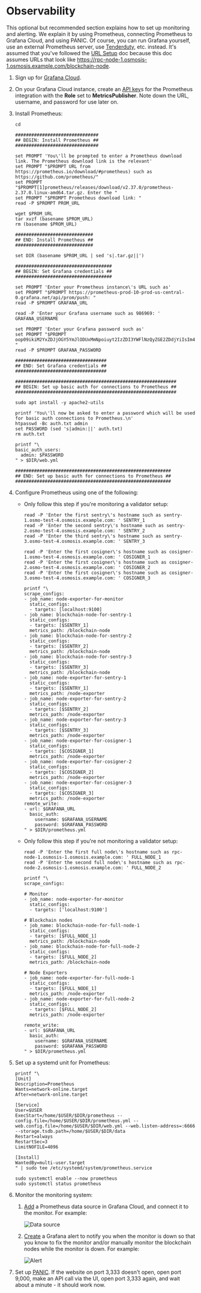 # Observability

This optional but recommended section explains how to set up monitoring and alerting. We explain it by using Prometheus, connecting Prometheus to Grafana Cloud, and using PANIC. Of course, you can run Grafana yourself, use an external Prometheus server, use [Tenderduty](https://github.com/blockpane/tenderduty), etc. instead. It's assumed that you've followed the [URL Setup](../url-setup.md) doc because this doc assumes URLs that look like https://rpc-node-1.osmosis-1.osmosis.example.com/blockchain-node.

1. Sign up for [Grafana Cloud](https://grafana.com/auth/sign-up/create-user).
2. On your Grafana Cloud instance, create an [API key](https://grafana.com/docs/grafana-cloud/reference/create-api-key/)s for the Prometheus integration with the **Role** set to **MetricsPublisher**. Note down the URL, username, and password for use later on.
3. Install Prometheus:

    ```shell
    cd
   
    ###############################
    ## BEGIN: Install Prometheus ##
    ###############################
   
    set PROMPT 'You\'ll be prompted to enter a Prometheus download link. The Prometheus download link is the relevant'
    set PROMPT "$PROMPT URL from https://prometheus.io/download/#prometheus) such as https://github.com/prometheus/"
    set PROMPT "$PROMPT[1]prometheus/releases/download/v2.37.0/prometheus-2.37.0.linux-amd64.tar.gz. Enter the "
    set PROMPT "$PROMPT Prometheus download link: "
    read -P $PROMPT PROM_URL
   
    wget $PROM_URL
    tar xvzf (basename $PROM_URL)
    rm (basename $PROM_URL)

    #############################
    ## END: Install Prometheus ##
    #############################
   
    set DIR (basename $PROM_URL | sed 's|.tar.gz||')
   
    ####################################
    ## BEGIN: Set Grafana credentials ##
    ####################################
   
    set PROMPT 'Enter your Prometheus instance\'s URL such as'
    set PROMPT "$PROMPT https://prometheus-prod-10-prod-us-central-0.grafana.net/api/prom/push: "
    read -P $PROMPT GRAFANA_URL

    read -P 'Enter your Grafana username such as 986969: ' GRAFANA_USERNAME
   
    set PROMPT 'Enter your Grafana password such as'
    set PROMPT "$PROMPT oop09ikiM2YxZDJjOGY5YmJlODUxMmNpoiuyt2IzZDI3YWFlNzQyZGE2ZDdjYiIsIm4iOiJzZWktdGVzdG5ldC12Ykj3: "
    read -P $PROMPT GRAFANA_PASSWORD
   
    ##################################
    ## END: Set Grafana credentials ##
    ##################################
   
    ############################################################
    ## BEGIN: Set up basic auth for connections to Prometheus ##
    ############################################################
   
    sudo apt install -y apache2-utils
   
    printf 'You\'ll now be asked to enter a password which will be used for basic auth connections to Prometheus.\n'
    htpasswd -Bc auth.txt admin
    set PASSWORD (sed 's|admin:||' auth.txt)
    rm auth.txt
   
    printf "\
    basic_auth_users:
      admin: $PASSWORD
    " > $DIR/web.yml
   
    ##########################################################
    ## END: Set up basic auth for connections to Prometheus ##
    ##########################################################
    ```
4. Configure Prometheus using one of the following:
    - Only follow this step if you're monitoring a validator setup:

        ```shell
        read -P 'Enter the first sentry\'s hostname such as sentry-1.osmo-test-4.osmosis.example.com: ' SENTRY_1
        read -P 'Enter the second sentry\'s hostname such as sentry-2.osmo-test-4.osmosis.example.com: ' SENTRY_2
        read -P 'Enter the third sentry\'s hostname such as sentry-3.osmo-test-4.osmosis.example.com: ' SENTRY_3
      
        read -P 'Enter the first cosigner\'s hostname such as cosigner-1.osmo-test-4.osmosis.example.com: ' COSIGNER_1
        read -P 'Enter the first cosigner\'s hostname such as cosigner-2.osmo-test-4.osmosis.example.com: ' COSIGNER_2
        read -P 'Enter the first cosigner\'s hostname such as cosigner-3.osmo-test-4.osmosis.example.com: ' COSIGNER_3
 
        printf "\
        scrape_configs:
        - job_name: node-exporter-for-monitor
          static_configs:
          - targets: [localhost:9100]
        - job_name: blockchain-node-for-sentry-1
          static_configs:
          - targets: [$SENTRY_1]
          metrics_path: /blockchain-node
        - job_name: blockchain-node-for-sentry-2
          static_configs:
          - targets: [$SENTRY_2]
          metrics_path: /blockchain-node
        - job_name: blockchain-node-for-sentry-3
          static_configs:
          - targets: [$SENTRY_3]
          metrics_path: /blockchain-node
        - job_name: node-exporter-for-sentry-1
          static_configs:
          - targets: [$SENTRY_1]
          metrics_path: /node-exporter
        - job_name: node-exporter-for-sentry-2
          static_configs:
          - targets: [$SENTRY_2]
          metrics_path: /node-exporter
        - job_name: node-exporter-for-sentry-3
          static_configs:
          - targets: [$SENTRY_3]
          metrics_path: /node-exporter
        - job_name: node-exporter-for-cosigner-1
          static_configs:
          - targets: [$COSIGNER_1]
          metrics_path: /node-exporter
        - job_name: node-exporter-for-cosigner-2
          static_configs:
          - targets: [$COSIGNER_2]
          metrics_path: /node-exporter
        - job_name: node-exporter-for-cosigner-3
          static_configs:
          - targets: [$COSIGNER_3]
          metrics_path: /node-exporter
        remote_write:
        - url: $GRAFANA_URL
          basic_auth:
            username: $GRAFANA_USERNAME
            password: $GRAFANA_PASSWORD
        " > $DIR/prometheus.yml
        ```
    - Only follow this step if you're not monitoring a validator setup:

        ```shell
        read -P 'Enter the first full node\'s hostname such as rpc-node-1.osmosis-1.osmosis.example.com: ' FULL_NODE_1
        read -P 'Enter the second full node\'s hostname such as rpc-node-2.osmosis-1.osmosis.example.com: ' FULL_NODE_2
      
        printf "\
        scrape_configs:
      
        # Monitor
        - job_name: node-exporter-for-monitor
          static_configs:
          - targets: ['localhost:9100']
        
        # Blockchain nodes
        - job_name: blockchain-node-for-full-node-1
          static_configs:
          - targets: [$FULL_NODE_1]
          metrics_path: /blockchain-node
        - job_name: blockchain-node-for-full-node-2
          static_configs:
          - targets: [$FULL_NODE_2]
          metrics_path: /blockchain-node
      
        # Node Exporters
        - job_name: node-exporter-for-full-node-1
          static_configs:
          - targets: [$FULL_NODE_1]
          metrics_path: /node-exporter
        - job_name: node-exporter-for-full-node-2
          static_configs:
          - targets: [$FULL_NODE_2]
          metrics_path: /node-exporter
      
        remote_write:
        - url: $GRAFANA_URL
          basic_auth:
            username: $GRAFANA_USERNAME
            password: $GRAFANA_PASSWORD
        " > $DIR/prometheus.yml
        ```
5. Set up a systemd unit for Prometheus:

    ```shell
    printf "\
    [Unit]
    Description=Prometheus
    Wants=network-online.target
    After=network-online.target

    [Service]
    User=$USER
    ExecStart=/home/$USER/$DIR/prometheus --config.file=/home/$USER/$DIR/prometheus.yml --web.config.file=/home/$USER/$DIR/web.yml --web.listen-address=:6666 --storage.tsdb.path=/home/$USER/$DIR/data
    Restart=always
    RestartSec=3
    LimitNOFILE=4096

    [Install]
    WantedBy=multi-user.target
    " | sudo tee /etc/systemd/system/prometheus.service
   
    sudo systemctl enable --now prometheus
    sudo systemctl status prometheus
    ```
6. Monitor the monitoring system:
    1. [Add](https://grafana.com/docs/grafana/latest/datasources/add-a-data-source/) a Prometheus data source in Grafana Cloud, and connect it to the monitor. For example:

       ![Data source](data-source.png)
    2. [Create](https://grafana.com/docs/grafana/latest/alerting/alerting-rules/create-grafana-managed-rule/) a Grafana alert to notify you when the monitor is down so that you know to fix the monitor and/or manually monitor the blockchain nodes while the monitor is down. For example:

       ![Alert](alert.png)
7. Set up [PANIC](https://github.com/SimplyVC/panic). If the website on port 3,333 doesn't open, open port 9,000, make an API call via the UI, open port 3,333 again, and wait about a minute - it should work now.
